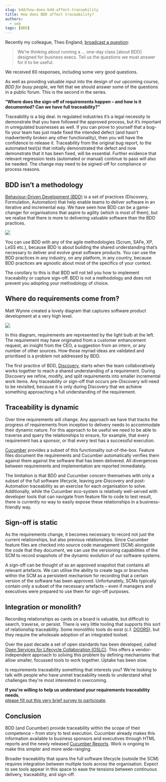 ```yaml
---
slug: bdd/how-does-bdd-affect-traceability
title: How does BDD affect traceability?
authors:
  - seb
tags: [BDD]
---
```


Recently my colleague, Theo England, [broadcast a question](https://twitter.com/cucumberbdd/status/1276148043478372357?s=20):

> We're thinking about running a … one-day class \[about BDD\] designed for business execs. Tell us the questions we must answer for it to be useful.

We received 60 responses, including some very good questions.

As well as providing valuable input into the design of our upcoming course, _BDD for busy people_, we felt that we should answer some of the questions in a public forum. This is the second in the series.

**“Where does the sign-off of requirements happen – and how is it documented? Can we have full traceability?”**

<!-- truncate -->

Traceability is a big deal. In regulated industries it’s a legal necessity to demonstrate that you have followed the approved process, but it’s important in unregulated businesses as well. If you can prove to yourself that a bug-fix your team has just made fixed the intended defect (and hasn’t inadvertently broken any other functionality), then you will have the confidence to release it. Traceability from the original bug report, to the automated test(s) that initially demonstrated the defect and now demonstrate that it has been fixed, will be essential. Further evidence that relevant regression tests (automated or manual) continue to pass will also be needed. The change may need to be signed-off for compliance or process reasons.

## BDD isn’t a methodology

[Behaviour-Driven Development (BDD)](https://cucumber.io/docs/bdd/) is a set of practices (Discovery, Formulation, Automation) that help enable teams to deliver software in an iterative and incremental way. We have seen how BDD can be a game-changer for organisations that aspire to agility (which is most of them), but we realise that there is more to delivering valuable software than the BDD practices.

![](/img/blog/f0cc3c65859ca842c2d58cd31bd5fa40ee7f5594b4a71dd1dcbd151eb02affce.png)

You can use BDD with any of the agile methodologies (Scrum, SAFe, XP, LeSS etc.), because BDD is about building the shared understanding that’s necessary to deliver and evolve great software products. You can use the BDD practices in any industry, on any platform, in any country, because BDD practices are agnostic about most of the specifics of your context.

The corollary to this is that BDD will not tell you how to implement traceability or capture sign-off. BDD is not a methodology and does not prevent you adopting your methodology of choice.

## Where do requirements come from?

Matt Wynne created a lovely diagram that captures software product development at a very high level.

![](/img/blog/1e772451e48c248407ad9766df46e38286eca9c690d3146c9f7e12069e4e6d9a.png)

In this diagram, requirements are represented by the light bulb at the left. The requirement may have originated from a customer enhancement request, an insight from the CEO, a suggestion from an intern, or any number of other sources. How those myriad ideas are validated and prioritised is a problem not addressed by BDD.

The first practice of BDD, [Discovery](http://bddbooks.com), starts when the team collaboratively works together to reach a shared understanding of a requirement. During Discovery we refine, modify, and split requirements into smaller incremental work items. Any traceability or sign-off that occurs pre-Discovery will need to be revisited, because it is only during Discovery that we achieve something approaching a full understanding of the requirement.

## Traceability is dynamic

Over time requirements will change. Any approach we have that tracks the progress of requirements from inception to delivery needs to accommodate their dynamic nature. For this approach to be useful we need to be able to traverse and query the relationships to ensure, for example, that every requirement has a sponsor, or that every test has a successful execution.

[Cucumber](https://cucumber.io/docs/installation/) provides a subset of this functionality out-of-the-box. Feature files document the requirements and Cucumber automatically verifies them against them against the software that has been delivered. All divergences between requirements and implementation are reported immediately.

The limitation is that BDD and Cucumber concern themselves with only a subset of the full software lifecycle, leaving pre-Discovery and post-Automation traceability as an exercise for each organisation to solve. Additionally, while the Cucumber eco-system is relatively well-served with developer tools that can navigate from feature file to code to test result, there is currently no way to easily expose these relationships in a business-friendly way.

## Sign-off is static

As the requirements change, it becomes necessary to record not just the current relationships, but also previous relationships. Since Cucumber feature files are checked into source code management (SCM) alongside the code that they document, we can use the versioning capabilities of the SCM to record snapshots of the dynamic evolution of our software systems.

A sign-off can be thought of as an approved snapshot that contains all relevant artefacts. We can utilise the ability to create tags or branches within the SCM as a persistent mechanism for recording that a certain version of the software has been approved. Unfortunately, SCMs typically contain only a subset of the necessary artefacts – even if managers and executives were prepared to use them for sign-off purposes.

## Integration or monolith?

Recording relationships as cards on a board is valuable, but difficult to search, traverse, or persist. There is very little tooling that supports this sort of relationship traceability. Some monolithic tools do exist (c.f. [DOORS](https://en.wikipedia.org/wiki/Rational_DOORS)), but they require the wholesale adoption of an integrated toolset.

Over the past decade a set of open standards has been developed, called [Open Services for Lifecycle Collaboration (OSLC)](https://open-services.net/). This offers a vendor-independent approach to solving this problem by defining mechanisms that allow smaller, focussed tools to work together. Uptake has been slow.

Is requirements traceability something that interests you? We're looking to talk with people who have unmet traceability needs to understand what challenges they're most interested in overcoming.  
  
**If you're willing to help us understand your requirements traceability needs**,  
[please fill out this very brief survey to participate](https://www.surveymonkey.com/r/9SFVNSC).

## Conclusion

BDD (and Cucumber) provide traceability within the scope of their competence – from story to test execution. Cucumber already makes this information available to business sponsors and executives through HTML reports and the newly released [Cucumber Reports](https://reports.cucumber.io/). Work is ongoing to make this simpler and more wide-ranging.

Broader traceability that spans the full software lifecycle (outside the SCM) requires integration between multiple tools across the organisation. Expect to see tools appear in this space to ease the tensions between continuous delivery, traceability, and sign-off.

